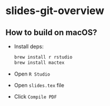 # slides-git-overview

## How to build on macOS?

* Install deps:

    ```bash
    brew install r rstudio
    brew install mactex
    ```

* Open `R Studio`
* Open `slides.tex` file
* Click `Compile PDF`
